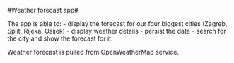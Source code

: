 #Weather forecast app#

The app is able to: 
          - display the forecast for our four biggest cities (Zagreb, Split, Rijeka, Osijek)
          - display weather details
          - persist the data
          - search for the city and show the forecast for it.  
          
Weather forecast is pulled from OpenWeatherMap service.

